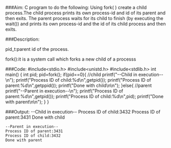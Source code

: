 ###Aim:
C program to do the following: Using fork( ) create a child process.The child process prints its own process-id and id of its parent and then exits. The parent process waits for its child to finish (by executing the wait()) and prints its own process-id and the id of its child process and then exits.

###Description:
<p>pid_t:parent id of the process.
<p>fork():it is a system call which forks a new child of a processs</p>

###Code:
	#include<stdio.h>
	#include<unistd.h>
	#include<stdlib.h>
	int main()
	{
		int pid;
		pid=fork();
		if(pid==0){
			//child
			printf("--Child in execution--\n");
			printf("Process ID of child:%d\n",getpid());
			printf("Process ID of parent:%d\n",getppid());
			printf("Done with child\n\n");
		}else{
			//parent
			printf("--Parent in execution--\n");
			printf("Process ID of parent:%d\n",getpid());
			printf("Process ID of child:%d\n",pid);
			printf("Done with parent\n\n");
		}
	}

###Output:
	--Child in execution--
	Process ID of child:3432
	Process ID of parent:3431
	Done with child


	--Parent in execution--
	Process ID of parent:3431
	Process ID of child:3432
	Done with parent
